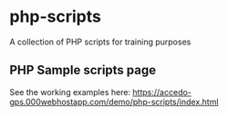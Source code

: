 # php-scripts
A collection of PHP scripts for training purposes

## PHP Sample scripts page
See the working examples here: https://accedo-gps.000webhostapp.com/demo/php-scripts/index.html
